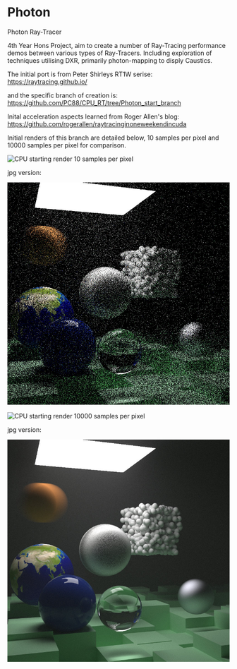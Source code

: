 # Photon
Photon Ray-Tracer

4th Year Hons Project, aim to create a number of Ray-Tracing performance demos between various types of Ray-Tracers. Including exploration of techniques utilising DXR, primarily photon-mapping to disply Caustics.

The initial port is from Peter Shirleys RT1W serise: https://raytracing.github.io/

and the specific branch of creation is: https://github.com/PC88/CPU_RT/tree/Photon_start_branch

Inital acceleration aspects learned from Roger Allen's blog:  https://github.com/rogerallen/raytracinginoneweekendincuda

Initial renders of this branch are detailed below, 10 samples per pixel and 10000 samples per pixel for comparison.

![CPU starting render 10 samples per pixel](Photon/Images/10_samples_pp.ppm)

jpg version:

![jpg-version](Photon/Images/10_samples_pp.jpg)

![CPU starting render 10000 samples per pixel](Photon/Images/10000_samples_pp.ppm)

jpg version:

![jpg-version](Photon/Images/10000_samples_pp.jpg)
